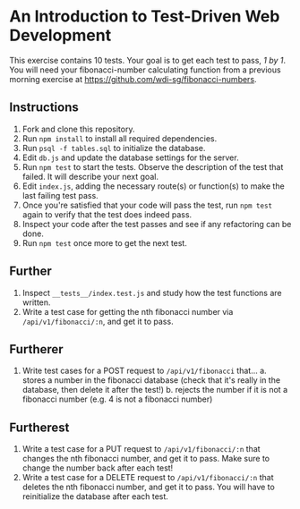 # An Introduction to Test-Driven Web Development

This exercise contains 10 tests. Your goal is to get each test to pass, _1 by 1_.
You will need your fibonacci-number calculating function from a previous morning exercise at https://github.com/wdi-sg/fibonacci-numbers.

## Instructions
1. Fork and clone this repository.
2. Run `npm install` to install all required dependencies.
3. Run `psql -f tables.sql` to initialize the database.
4. Edit `db.js` and update the database settings for the server.
5. Run `npm test` to start the tests. Observe the description of the test that failed. It will describe your next goal.
6. Edit `index.js`, adding the necessary route(s) or function(s) to make the last failing test pass.
7. Once you're satisfied that your code will pass the test, run `npm test` again to verify that the test does indeed pass.
8. Inspect your code after the test passes and see if any refactoring can be done.
9. Run `npm test` once more to get the next test.

## Further
1. Inspect `__tests__/index.test.js` and study how the test functions are written.
2. Write a test case for getting the nth fibonacci number via `/api/v1/fibonacci/:n`, and get it to pass.

## Furtherer
1. Write test cases for a POST request to `/api/v1/fibonacci` that...
    a. stores a number in the fibonacci database (check that it's really in the database, then delete it after the test!)
    b. rejects the number if it is not a fibonacci number (e.g. 4 is not a fibonacci number)

## Furtherest
1. Write a test case for a PUT request to `/api/v1/fibonacci/:n` that changes the nth fibonacci number, and get it to pass. Make sure to change the number back after each test!
2. Write a test case for a DELETE request to `/api/v1/fibonacci/:n` that deletes the nth fibonacci number, and get it to pass. You will have to reinitialize the database after each test.